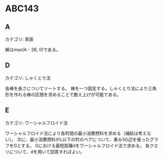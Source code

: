 # ABC143

## A
カテゴリ: 実装

解はmax(A - 2B, 0)である。

## D
カテゴリ: しゃくとり法

各棒を長さについてソートする。
棒を一つ固定する。しゃくとり法により三角形を作れる棒の区間を求めることで数え上げが可能である。

## E
カテゴリ: ワーシャルフロイド法

ワーシャルフロイド法により各町間の最小消費燃料を求める（補給は考えない）。
次に、最小消費燃料がL以下の町のペアについて、重み1の辺を張ったグラフをGとする。
Gにおける最短距離dをワーシャルフロイド法で求める。
各クエリについて、dを用いて回答すればよい。
